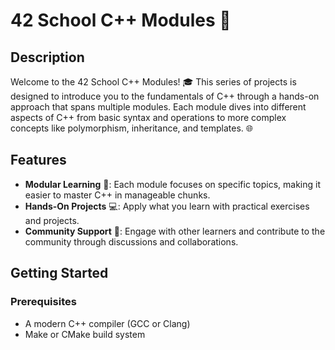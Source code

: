 # 42 School C++ Modules 🚀

## Description

Welcome to the 42 School C++ Modules! 🎓 This series of projects is designed to introduce you to the fundamentals of C++ through a hands-on approach that spans multiple modules. Each module dives into different aspects of C++ from basic syntax and operations to more complex concepts like polymorphism, inheritance, and templates. 🌐

## Features

- **Modular Learning** 📘: Each module focuses on specific topics, making it easier to master C++ in manageable chunks.
- **Hands-On Projects** 💻: Apply what you learn with practical exercises and projects.
- **Community Support** 👥: Engage with other learners and contribute to the community through discussions and collaborations.

## Getting Started

### Prerequisites

- A modern C++ compiler (GCC or Clang)
- Make or CMake build system
